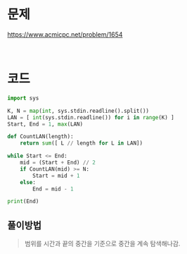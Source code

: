 # 문제
https://www.acmicpc.net/problem/1654

<br/>

# 코드
```python
import sys

K, N = map(int, sys.stdin.readline().split())
LAN = [ int(sys.stdin.readline()) for i in range(K) ]
Start, End = 1, max(LAN)

def CountLAN(length):
    return sum([ L // length for L in LAN])

while Start <= End:
    mid = (Start + End) // 2
    if CountLAN(mid) >= N:
        Start = mid + 1
    else:
        End = mid - 1

print(End)
```

## 풀이방법
> 범위를 시간과 끝의 중간을 기준으로 중간을 계속 탐색해나감.